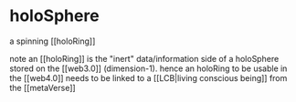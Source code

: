 # holoSphere

a spinning [[holoRing]]

note an [[holoRing]] is the "inert" data/information side of a holoSphere
stored on the [[web3.0]] (dimension-1).
hence an holoRing to be usable in the [[web4.0]] needs
to be linked to a [[LCB|living conscious being]] from the [[metaVerse]]

